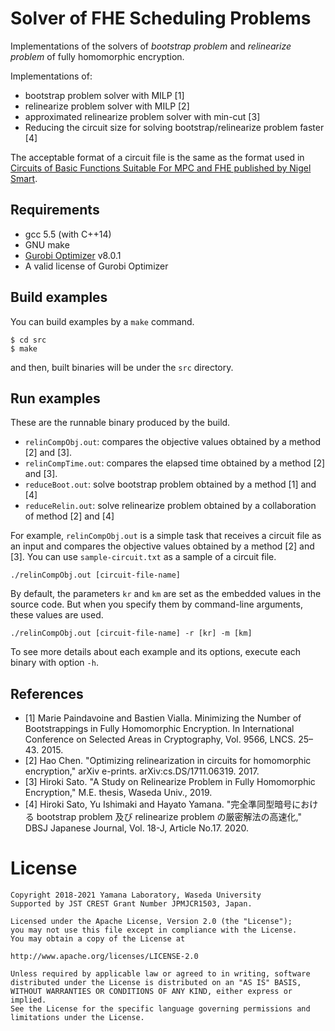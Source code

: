 # Solver of FHE Scheduling Problems

Implementations of the solvers of _bootstrap problem_ and _relinearize problem_ of fully homomorphic encryption.

Implementations of:
* bootstrap problem solver with MILP [1]
* relinearize problem solver with MILP [2]
* approximated relinearize problem solver with min-cut [3]
* Reducing the circuit size for solving bootstrap/relinearize problem faster [4]

The acceptable format of a circuit file is the same as the format used in [Circuits of Basic Functions Suitable For MPC and FHE published by Nigel Smart](https://homes.esat.kuleuven.be/~nsmart/MPC/).

## Requirements

* gcc 5.5 (with C++14)
* GNU make
* [Gurobi Optimizer](http://www.gurobi.com/) v8.0.1
* A valid license of Gurobi Optimizer

## Build examples

You can build examples by a `make` command.

```
$ cd src
$ make
```

and then, built binaries will be under the `src` directory.

## Run examples

These are the runnable binary produced by the build.

- `relinCompObj.out`: compares the objective values obtained by a method [2] and [3].
- `relinCompTime.out`: compares the elapsed time obtained by a method [2] and [3].
- `reduceBoot.out`: solve bootstrap problem obtained by a method [1] and [4]
- `reduceRelin.out`: solve relinearize problem obtained by a collaboration of method [2] and [4]

For example, `relinCompObj.out` is a simple task that receives a circuit file as an input and compares the objective values obtained by a method [2] and [3].
You can use `sample-circuit.txt` as a sample of a circuit file.

```
./relinCompObj.out [circuit-file-name]
```

By default, the parameters `kr` and `km` are set as the embedded values in the source code.
But when you specify them by command-line arguments, these values are used.

```
./relinCompObj.out [circuit-file-name] -r [kr] -m [km]
```

To see more details about each example and its options, execute each binary with option `-h`.

## References

- [1] Marie Paindavoine and Bastien Vialla. Minimizing the Number of Bootstrappings in Fully Homomorphic Encryption. In International Conference on Selected Areas in Cryptography, Vol. 9566, LNCS. 25–43. 2015. 
- [2] Hao Chen. "Optimizing relinearization in circuits for homomorphic encryption," arXiv e-prints. arXiv:cs.DS/1711.06319. 2017.
- [3] Hiroki Sato. "A Study on Relinearize Problem in Fully Homomorphic Encryption," M.E. thesis, Waseda Univ., 2019.
- [4] Hiroki Sato, Yu Ishimaki and Hayato Yamana. "完全準同型暗号における bootstrap problem 及び relinearize problem の厳密解法の高速化," DBSJ Japanese Journal, Vol. 18-J, Article No.17. 2020.

# License
```
Copyright 2018-2021 Yamana Laboratory, Waseda University
Supported by JST CREST Grant Number JPMJCR1503, Japan.

Licensed under the Apache License, Version 2.0 (the "License");
you may not use this file except in compliance with the License.
You may obtain a copy of the License at

http://www.apache.org/licenses/LICENSE‐2.0

Unless required by applicable law or agreed to in writing, software
distributed under the License is distributed on an "AS IS" BASIS,
WITHOUT WARRANTIES OR CONDITIONS OF ANY KIND, either express or implied.
See the License for the specific language governing permissions and
limitations under the License.
```
